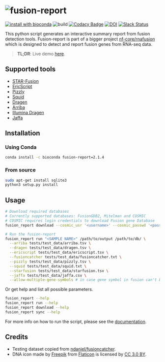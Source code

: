 # ![fusion-report](https://raw.githubusercontent.com/matq007/fusion-report/master/fusion_report/templates/assets/img/fusion-report.png)

[![install with bioconda](https://img.shields.io/badge/install%20with-bioconda-brightgreen.svg?style=flat)](http://bioconda.github.io/recipes/fusion-report/README.html)
![build](https://github.com/matq007/fusion-report/workflows/CI%20%5Bmaster%5D/badge.svg)
[![Codacy Badge](https://api.codacy.com/project/badge/Grade/932dff8661394cc28448af7b22748bb5)](https://app.codacy.com/app/mproksik/fusion-report?utm_source=github.com&utm_medium=referral&utm_content=matq007/fusion-report&utm_campaign=Badge_Grade_Dashboard)
[![DOI](https://zenodo.org/badge/173453958.svg)](https://zenodo.org/badge/latestdoi/173453958)
[![Slack Status](https://img.shields.io/badge/slack-join-brightgreen)](https://nf-co.re/join/slack)

This python script generates an interactive summary report from fusion detection tools. Fusion-report is part of a bigger project [nf-core/rnafusion](https://github.com/nf-core/rnafusion) which is designed to detect and report fusion genes from RNA-seq data.

> **TL;DR**: Live demo [here](https://matq007.github.io/fusion-report/example).

## Supported tools

* [STAR-Fusion](https://github.com/STAR-Fusion/STAR-Fusion)
* [EricScript](https://sites.google.com/site/bioericscript/)
* [Pizzly](https://github.com/pmelsted/pizzly)
* [Squid](https://github.com/Kingsford-Group/squid)
* [Dragen](https://emea.illumina.com/products/by-type/informatics-products/dragen-bio-it-platform.html)
* [Arriba](https://github.com/suhrig/arriba)
* [Illumina Dragen](https://emea.illumina.com/products/by-type/informatics-products/dragen-bio-it-platform.html)
* [Jaffa](https://github.com/Oshlack/JAFFA)

## Installation

### Using Conda

```bash
conda install -c bioconda fusion-report=2.1.4
```

### From source

```bash
sudo apt-get install sqlite3
python3 setup.py install
```

## Usage

```bash
# Download required databases
# Currently supported databases: FusionGDB2, Mitelman and COSMIC
# COSMIC requires login credentials to download Fusion gene Database
fusion_report download --cosmic_usr '<username>' --cosmic_passwd '<password>' /path/to/db/

# Run the fusion-report
fusion_report run "<SAMPLE NAME>" /path/to/output /path/to/db/ \
  --arriba tests/test_data/arriba.tsv \
  --dragen tests/test_data/dragen.tsv \
  --ericscript tests/test_data/ericscript.tsv \
  --fusioncatcher tests/test_data/fusioncatcher.txt \
  --pizzly tests/test_data/pizzly.tsv \
  --squid tests/test_data/squid.txt \
  --starfusion tests/test_data/starfusion.tsv \
  --jaffa tests/test_data/jaffa.csv \
  --allow-multiple-gene-symbols # in case gene symbol in fusion can't be determined, treat each provided fusion as a separate one.
```

Or get help and list all possible parameters.

```bash
fusion_report --help
fusion_report run --help
fusion_report download --help
fusion_report sync --help
```

For more info on how to run the script, please see the [documentation](https://matq007.github.io/fusion-report/).

## Credits

* Testing dataset copied from [ndaniel/fusioncatcher](https://github.com/ndaniel/fusioncatcher).
* DNA icon made by [Freepik](https://www.freepik.com) from [Flaticon](https://www.flaticon.com) is licensed by [CC 3.0 BY](http://creativecommons.org/licenses/by/3.0/).
